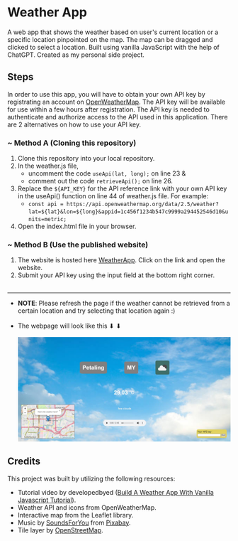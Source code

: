 # **Weather App**
A web app that shows the weather based on user's current location or a specific location pinpointed on the map. The map can be dragged and clicked to select a location. Built using vanilla JavaScript with the help of ChatGPT. Created as my personal side project. 

## **Steps**
In order to use this app, you will have to obtain your own API key by registrating an account on [OpenWeatherMap](https://openweathermap.org/). The API key will be available for use within a few hours after registration. The API key is needed to authenticate and authorize access to the API used in this application. There are 2 alternatives on how to use your API key.

### ~ Method A  (Cloning this repository)
1. Clone this repository into your local repository.
2. In the weather.js file,
    - uncomment the code `useApi(lat, long);` on line 23 & 
    - comment out the code `retrieveApi();` on line 26.
3. Replace the `${API_KEY}` for the API reference link with your own API key in the useApi() function on line 44 of weather.js file. For example:
    - `const api = https://api.openweathermap.org/data/2.5/weather?lat=${lat}&lon=${long}&appid=1c456f1234b547c9999a294452546d10&units=metric;`
4. Open the index.html file in your browser. 

### ~ Method B  (Use the published website)
1. The website is hosted here [WeatherApp](https://waikittt.github.io/Weather-App/). Click on the link and open the website.
2. Submit your API key using the input field at the bottom right corner.
<br/><br/>

- - - 
- **NOTE**: Please refresh the page if the weather cannot be retrieved from a certain location and try selecting that location again :) <br/><br/>
- The webpage will look like this ⬇ ⬇ <br/><br/>
![image](./assets/page_example.jpg)


## **Credits**
This project was built by utilizing the following resources:

- Tutorial video by developedbyed ([Build A Weather App With Vanilla Javascript Tutorial](https://www.youtube.com/watch?v=wPElVpR1rwA)).
- Weather API and icons from OpenWeatherMap.
- Interactive map from the Leaflet library.
- Music by [SoundsForYou](https://pixabay.com/users/soundsforyou-4861230/?utm_source=link-attribution&amp;utm_medium=referral&amp;utm_campaign=music&amp;utm_content=114484) from [Pixabay](https://pixabay.com/music//?utm_source=link-attribution&amp;utm_medium=referral&amp;utm_campaign=music&amp;utm_content=114484).
- Tile layer by [OpenStreetMap](https://www.openstreetmap.org/copyright).


